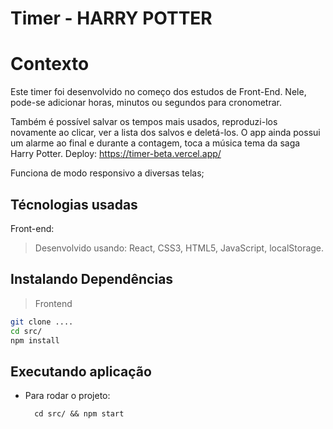 # Timer - HARRY POTTER

# Contexto

Este timer foi desenvolvido no começo dos estudos de Front-End. Nele, pode-se adicionar horas, minutos ou segundos para cronometrar.

Também é possível salvar os tempos mais usados, reproduzi-los novamente ao clicar, ver a lista dos salvos e deletá-los.
O app ainda possui um alarme ao final e durante a contagem, toca a música tema da saga Harry Potter.
Deploy: https://timer-beta.vercel.app/

Funciona de modo responsivo a diversas telas;
## Técnologias usadas

Front-end:
> Desenvolvido usando: React, CSS3, HTML5, JavaScript, localStorage.

## Instalando Dependências

> Frontend
```bash
git clone ....
cd src/
npm install
``` 
## Executando aplicação

* Para rodar o projeto:

  ```
    cd src/ && npm start
  ```
